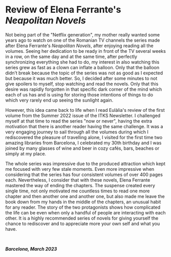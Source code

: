 &nbsp;

# Review of Elena Ferrante's _Neapolitan Novels_

Not being part of the "Netflix generation", my mother really wanted some years ago to watch on one of the Romanian TV channels the series made after Elena Ferrante's _Neapolitan Novels_, after enjoying reading all the volumes. Seeing her dedication to be ready in front of the TV several weeks in a row, on the same day and at the same time, after perfectly synchronizing everything she had to do, my interest in also watching this series grew as fast as a clown can inflate a balloon. Only that the balloon didn’t break because the topic of the series was not as good as I expected but because it was much better. So, I decided after some minutes to not give spoilers to myself, stop watching and read the novels. Only that this desire was rapidly forgotten in that specific dark corner of the mind which each of us has and is using for storing those intentions of things to do which very rarely end up seeing the sunlight again.

However, this idea came back to life when I read Eulàlia's review of the first volume from the Summer 2022 issue of the ITKS Newsletter. I challenged myself at that time to read the series "now or never", having the extra motivation that there is another reader having the same challenge. It was a very engaging journey to sail through all the volumes during which I rediscovered the pleasure of travelling alone, I visited for the first time two amazing libraries from Barcelona, I celebrated my 30th birthday and I was joined by many glasses of wine and beer in cozy cafés, bars, beaches or simply at my place.

The whole series was impressive due to the produced attraction which kept me focused with very few stale moments. Even more impressive when considering that the series has four consistent volumes of over 400 pages each. Nevertheless, I consider that with these novels, Elena Ferrante mastered the way of ending the chapters. The suspense created every single time, not only motivated me countless times to read one more chapter and then another one and another one, but also made me leave the book down from my hands in the middle of the chapters, an unusual habit for any reader. The story of the two protagonists shows how complicated the life can be even when only a handful of people are interacting with each other. It is a highly recommended series of novels for giving yourself the chance to rediscover and to appreciate more your own self and what you have.
 
&nbsp;

***Barcelona, March 2023*** 
